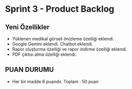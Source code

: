 # Sprint 3 - Product Backlog

## Yeni Özellikler
- Yüklenen medikal görseli önizleme özelliği eklendi.
- Google Gemini eklendi. Chatbot eklendi.
- Rapor oluşturma özelliği ve rapor indirme özelliği eklendi.
- PDF çıktısı alma özelliği eklendi.

## PUAN DURUMU

* Her bir madde 6 puandır. Toplam : 50 puan 
